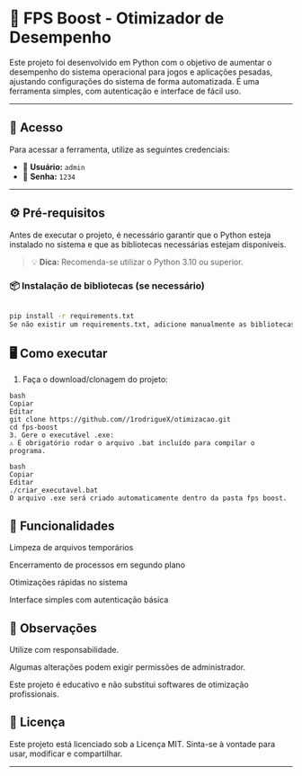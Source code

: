 # 🚀 FPS Boost - Otimizador de Desempenho

Este projeto foi desenvolvido em Python com o objetivo de aumentar o desempenho do sistema operacional para jogos e aplicações pesadas, ajustando configurações do sistema de forma automatizada. É uma ferramenta simples, com autenticação e interface de fácil uso.

---

## 🔐 Acesso

Para acessar a ferramenta, utilize as seguintes credenciais:

- 👤 **Usuário:** `admin`  
- 🔑 **Senha:** `1234`

---

## ⚙️ Pré-requisitos

Antes de executar o projeto, é necessário garantir que o Python esteja instalado no sistema e que as bibliotecas necessárias estejam disponíveis.

> 💡 **Dica:** Recomenda-se utilizar o Python 3.10 ou superior.

### 📦 Instalação de bibliotecas (se necessário)

```bash

pip install -r requirements.txt
Se não existir um requirements.txt, adicione manualmente as bibliotecas usadas no projeto.
```
## 🖥️ Como executar
1. Faça o download/clonagem do projeto:
 ```
bash
Copiar
Editar
git clone https://github.com//1rodrigueX/otimizacao.git 
cd fps-boost
3. Gere o executável .exe:
⚠️ É obrigatório rodar o arquivo .bat incluído para compilar o programa.

bash
Copiar
Editar
./criar_executavel.bat
O arquivo .exe será criado automaticamente dentro da pasta fps boost.

 ```
## 🔧 Funcionalidades
Limpeza de arquivos temporários

Encerramento de processos em segundo plano

Otimizações rápidas no sistema

Interface simples com autenticação básica

## 📌 Observações
Utilize com responsabilidade.

Algumas alterações podem exigir permissões de administrador.

Este projeto é educativo e não substitui softwares de otimização profissionais.

## 📝 Licença
Este projeto está licenciado sob a Licença MIT.
Sinta-se à vontade para usar, modificar e compartilhar.

---
